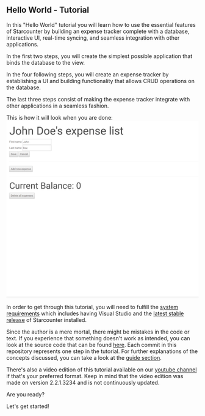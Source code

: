 ## Hello World - Tutorial

In this "Hello World" tutorial you will learn how to use the essential features of Starcounter by building an expense tracker complete with a database, interactive UI, real-time syncing, and seamless integration with other applications.

In the first two steps, you will create the simplest possible application that binds the database to the view.

In the four following steps, you will create an expense tracker by establishing a UI and building functionality that allows CRUD operations on the database.

The last three steps consist of making the expense tracker integrate with other applications in a seamless fashion.

This is how it will look when you are done:
![Hello World Intro GIF](/assets/hello-world-intro-gif.gif)

In order to get through this tutorial, you will need to fulfill the [system requirements](http://starcounter.io/download/) which includes having Visual Studio and the [latest stable release](http://downloads.starcounter.com/download) of Starcounter installed.

Since the author is a mere mortal, there might be mistakes in the code or text. If you experience that something doesn't work as intended, you can look at the source code that can be found [here](https://github.com/StarcounterSamples/HelloWorld). Each commit in this repository represents one step in the tutorial. For further explanations of the concepts discussed, you can take a look at the [guide section](/guides/).

There's also a video edition of this tutorial available on our [youtube channel](https://www.youtube.com/watch?v=HyRoctAmYdU&list=PLzBy_ulksMjDppM_aNr4DedQDwYd4PL9Q) if that's your preferred format. Keep in mind that the video edition was made on version 2.2.1.3234 and is not continuously updated.

Are you ready?

Let's get started!
